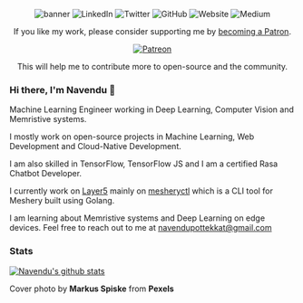 <p align="center">
  <img src="https://github.com/navendu-pottekkat/navendu-pottekkat/blob/master/banner.jpg" alt="banner" href="">
  <img src="https://img.shields.io/badge/LinkedIn-navendup-blue?style=flat-square&logo=linkedin" alt="LinkedIn" href="https://www.linkedin.com/in/navendup/">
  <img src="https://img.shields.io/twitter/follow/sudo_navendu?style=flat-square&logo=twitter" alt="Twitter" href="https://twitter.com/sudo_navendu">
  <img src="https://img.shields.io/badge/GitHub-navendu--pottekkat-lightgrey?style=flat-square&logo=github" alt="GitHub" href="https://www.github.com/navendu-pottekkat/">
  <img src="https://img.shields.io/badge/Website-navendu.me-red?style=flat-square" alt="Website" href="https://navendu.me">
  <img src="https://img.shields.io/badge/Medium-navendupottekkat-green?style=flat-square&logo=medium" alt="Medium" href="https://medium.com/@navendupottekkat">
  </br>
</p>

<p align="center">
  <p align="center">
    If you like my work, please consider supporting me by <a href="https://www.patreon.com/navendu">becoming a Patron</a>.
  </p>
  <p align="center" href="https://www.patreon.com/navendu">
    <a href="https://www.patreon.com/navendu">
      <img src="https://img.shields.io/badge/Patreon-F96854?style=for-the-badge&logo=patreon&logoColor=white" alt="Patreon" href="https://www.patreon.com/navendu">
    </a>
  </p>
  <p align="center">
    This will help me to contribute more to open-source and the community.
  </p>
</p>

### Hi there, I'm Navendu 👋 

Machine Learning Engineer working in Deep Learning, Computer Vision and Memristive systems.

I mostly work on open-source projects in Machine Learning, Web Development and Cloud-Native Development.

I am also skilled in TensorFlow, TensorFlow JS and I am a certified Rasa Chatbot Developer.

I currently work on [Layer5](https://github.com/layer5io) mainly on [mesheryctl](https://github.com/layer5io/meshery) which is a CLI tool for Meshery built using Golang.

I am learning about Memristive systems and Deep Learning on edge devices. Feel free to reach out to me at navendupottekkat@gmail.com

### Stats

[![Navendu's github stats](https://github-readme-stats.vercel.app/api?username=navendu-pottekkat)](https://github.com/anuraghazra/github-readme-stats)

Cover photo by **Markus Spiske** from **Pexels**
